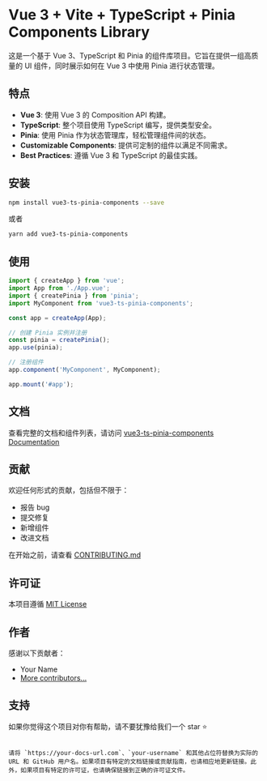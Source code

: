 # Vue 3 + Vite + TypeScript + Pinia Components Library
这是一个基于 Vue 3、TypeScript 和 Pinia 的组件库项目。它旨在提供一组高质量的 UI 组件，同时展示如何在 Vue 3 中使用 Pinia 进行状态管理。

## 特点
- **Vue 3**: 使用 Vue 3 的 Composition API 构建。
- **TypeScript**: 整个项目使用 TypeScript 编写，提供类型安全。
- **Pinia**: 使用 Pinia 作为状态管理库，轻松管理组件间的状态。
- **Customizable Components**: 提供可定制的组件以满足不同需求。
- **Best Practices**: 遵循 Vue 3 和 TypeScript 的最佳实践。

## 安装
```bash
npm install vue3-ts-pinia-components --save
```

或者

```bash
yarn add vue3-ts-pinia-components
```

## 使用
```javascript
import { createApp } from 'vue';
import App from './App.vue';
import { createPinia } from 'pinia';
import MyComponent from 'vue3-ts-pinia-components';

const app = createApp(App);

// 创建 Pinia 实例并注册
const pinia = createPinia();
app.use(pinia);

// 注册组件
app.component('MyComponent', MyComponent);

app.mount('#app');
```

## 文档
查看完整的文档和组件列表，请访问 [vue3-ts-pinia-components Documentation](https://your-docs-url.com)

## 贡献
欢迎任何形式的贡献，包括但不限于：
- 报告 bug
- 提交修复
- 新增组件
- 改进文档

在开始之前，请查看 [CONTRIBUTING.md](https://github.com/your-username/vue3-ts-pinia-components/blob/main/CONTRIBUTING.md)

## 许可证
本项目遵循 [MIT License](https://github.com/your-username/vue3-ts-pinia-components/blob/main/LICENSE)

## 作者
感谢以下贡献者：
- Your Name
- [More contributors...](https://github.com/your-username/vue3-ts-pinia-components/graphs/contributors)

## 支持
如果你觉得这个项目对你有帮助，请不要犹豫给我们一个 star ⭐
```

请将 `https://your-docs-url.com`、`your-username` 和其他占位符替换为实际的 URL 和 GitHub 用户名。如果项目有特定的文档链接或贡献指南，也请相应地更新链接。此外，如果项目有特定的许可证，也请确保链接到正确的许可证文件。